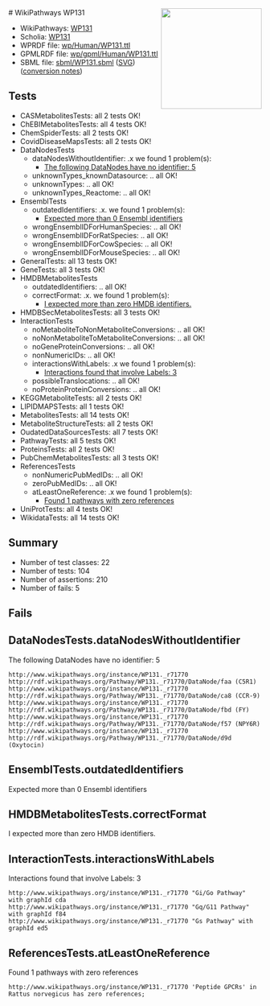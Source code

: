 <img style="float: right; width: 200px" src="../logo.png" />
# WikiPathways WP131

* WikiPathways: [WP131](https://identifiers.org/wikipathways:WP131)
* Scholia: [WP131](https://scholia.toolforge.org/wikipathways/WP131)
* WPRDF file: [wp/Human/WP131.ttl](../wp/Human/WP131.ttl)
* GPMLRDF file: [wp/gpml/Human/WP131.ttl](../wp/gpml/Human/WP131.ttl)
* SBML file: [sbml/WP131.sbml](../sbml/WP131.sbml) ([SVG](../sbml/WP131.svg)) ([conversion notes](../sbml/WP131.txt))

## Tests
* CASMetabolitesTests: all 2 tests OK!
* ChEBIMetabolitesTests: all 4 tests OK!
* ChemSpiderTests: all 2 tests OK!
* CovidDiseaseMapsTests: all 2 tests OK!
* DataNodesTests
    * dataNodesWithoutIdentifier: .x we found 1 problem(s):
        * [The following DataNodes have no identifier: 5](#d2d32fa4)
    * unknownTypes_knownDatasource: .. all OK!
    * unknownTypes: .. all OK!
    * unknownTypes_Reactome: .. all OK!
* EnsemblTests
    * outdatedIdentifiers: .x. we found 1 problem(s):
        * [Expected more than 0 Ensembl identifiers](#f44398b7)
    * wrongEnsemblIDForHumanSpecies: .. all OK!
    * wrongEnsemblIDForRatSpecies: .. all OK!
    * wrongEnsemblIDForCowSpecies: .. all OK!
    * wrongEnsemblIDForMouseSpecies: .. all OK!
* GeneralTests: all 13 tests OK!
* GeneTests: all 3 tests OK!
* HMDBMetabolitesTests
    * outdatedIdentifiers: .. all OK!
    * correctFormat: .x. we found 1 problem(s):
        * [I expected more than zero HMDB identifiers.](#ad154c1e)
* HMDBSecMetabolitesTests: all 3 tests OK!
* InteractionTests
    * noMetaboliteToNonMetaboliteConversions: .. all OK!
    * noNonMetaboliteToMetaboliteConversions: .. all OK!
    * noGeneProteinConversions: .. all OK!
    * nonNumericIDs: .. all OK!
    * interactionsWithLabels: .x we found 1 problem(s):
        * [Interactions found that involve Labels: 3](#630d267a)
    * possibleTranslocations: .. all OK!
    * noProteinProteinConversions: .. all OK!
* KEGGMetaboliteTests: all 2 tests OK!
* LIPIDMAPSTests: all 1 tests OK!
* MetabolitesTests: all 14 tests OK!
* MetaboliteStructureTests: all 2 tests OK!
* OudatedDataSourcesTests: all 7 tests OK!
* PathwayTests: all 5 tests OK!
* ProteinsTests: all 2 tests OK!
* PubChemMetabolitesTests: all 3 tests OK!
* ReferencesTests
    * nonNumericPubMedIDs: .. all OK!
    * zeroPubMedIDs: .. all OK!
    * atLeastOneReference: .x we found 1 problem(s):
        * [Found 1 pathways with zero references](#35eb778e)
* UniProtTests: all 4 tests OK!
* WikidataTests: all 14 tests OK!


## Summary

* Number of test classes: 22
* Number of tests: 104
* Number of assertions: 210
* Number of fails: 5

## Fails

<a name="d2d32fa4" />

## DataNodesTests.dataNodesWithoutIdentifier

The following DataNodes have no identifier: 5
```
http://www.wikipathways.org/instance/WP131._r71770 http://rdf.wikipathways.org/Pathway/WP131._r71770/DataNode/faa (C5R1)
http://www.wikipathways.org/instance/WP131._r71770 http://rdf.wikipathways.org/Pathway/WP131._r71770/DataNode/ca8 (CCR-9)
http://www.wikipathways.org/instance/WP131._r71770 http://rdf.wikipathways.org/Pathway/WP131._r71770/DataNode/fbd (FY)
http://www.wikipathways.org/instance/WP131._r71770 http://rdf.wikipathways.org/Pathway/WP131._r71770/DataNode/f57 (NPY6R)
http://www.wikipathways.org/instance/WP131._r71770 http://rdf.wikipathways.org/Pathway/WP131._r71770/DataNode/d9d (Oxytocin)
```

<a name="f44398b7" />

## EnsemblTests.outdatedIdentifiers

Expected more than 0 Ensembl identifiers
<a name="ad154c1e" />

## HMDBMetabolitesTests.correctFormat

I expected more than zero HMDB identifiers.
<a name="630d267a" />

## InteractionTests.interactionsWithLabels

Interactions found that involve Labels: 3
```
http://www.wikipathways.org/instance/WP131._r71770 "Gi/Go Pathway" with graphId cda
http://www.wikipathways.org/instance/WP131._r71770 "Gq/G11 Pathway" with graphId f84
http://www.wikipathways.org/instance/WP131._r71770 "Gs Pathway" with graphId ed5
```

<a name="35eb778e" />

## ReferencesTests.atLeastOneReference

Found 1 pathways with zero references
```
http://www.wikipathways.org/instance/WP131._r71770 'Peptide GPCRs' in Rattus norvegicus has zero references; 
```

